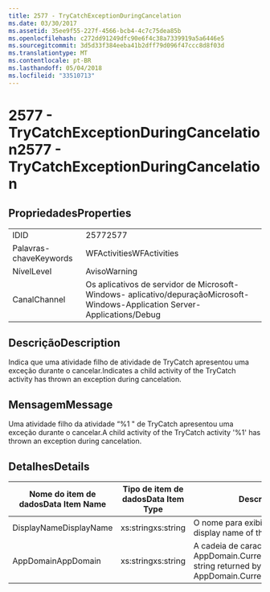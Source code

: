 ```yaml
---
title: 2577 - TryCatchExceptionDuringCancelation
ms.date: 03/30/2017
ms.assetid: 35ee9f55-227f-4566-bcb4-4c7c75dea85b
ms.openlocfilehash: c272dd91249dfc90e6f4c38a7339919a5a6446e5
ms.sourcegitcommit: 3d5d33f384eeba41b2dff79d096f47ccc8d8f03d
ms.translationtype: MT
ms.contentlocale: pt-BR
ms.lasthandoff: 05/04/2018
ms.locfileid: "33510713"
---
```

# <a name="2577---trycatchexceptionduringcancelation"></a><span data-ttu-id="aeba7-102">2577 - TryCatchExceptionDuringCancelation</span><span class="sxs-lookup"><span data-stu-id="aeba7-102">2577 - TryCatchExceptionDuringCancelation</span></span>
## <a name="properties"></a><span data-ttu-id="aeba7-103">Propriedades</span><span class="sxs-lookup"><span data-stu-id="aeba7-103">Properties</span></span>  
  
|||  
|-|-|  
|<span data-ttu-id="aeba7-104">ID</span><span class="sxs-lookup"><span data-stu-id="aeba7-104">ID</span></span>|<span data-ttu-id="aeba7-105">2577</span><span class="sxs-lookup"><span data-stu-id="aeba7-105">2577</span></span>|  
|<span data-ttu-id="aeba7-106">Palavras-chave</span><span class="sxs-lookup"><span data-stu-id="aeba7-106">Keywords</span></span>|<span data-ttu-id="aeba7-107">WFActivities</span><span class="sxs-lookup"><span data-stu-id="aeba7-107">WFActivities</span></span>|  
|<span data-ttu-id="aeba7-108">Nível</span><span class="sxs-lookup"><span data-stu-id="aeba7-108">Level</span></span>|<span data-ttu-id="aeba7-109">Aviso</span><span class="sxs-lookup"><span data-stu-id="aeba7-109">Warning</span></span>|  
|<span data-ttu-id="aeba7-110">Canal</span><span class="sxs-lookup"><span data-stu-id="aeba7-110">Channel</span></span>|<span data-ttu-id="aeba7-111">Os aplicativos de servidor de Microsoft-Windows- aplicativo/depuração</span><span class="sxs-lookup"><span data-stu-id="aeba7-111">Microsoft-Windows-Application Server-Applications/Debug</span></span>|  
  
## <a name="description"></a><span data-ttu-id="aeba7-112">Descrição</span><span class="sxs-lookup"><span data-stu-id="aeba7-112">Description</span></span>  
 <span data-ttu-id="aeba7-113">Indica que uma atividade filho de atividade de TryCatch apresentou uma exceção durante o cancelar.</span><span class="sxs-lookup"><span data-stu-id="aeba7-113">Indicates a child activity of the TryCatch activity has thrown an exception during cancelation.</span></span>  
  
## <a name="message"></a><span data-ttu-id="aeba7-114">Mensagem</span><span class="sxs-lookup"><span data-stu-id="aeba7-114">Message</span></span>  
 <span data-ttu-id="aeba7-115">Uma atividade filho da atividade “%1 " de TryCatch apresentou uma exceção durante o cancelar.</span><span class="sxs-lookup"><span data-stu-id="aeba7-115">A child activity of the TryCatch activity '%1' has thrown an exception during cancelation.</span></span>  
  
## <a name="details"></a><span data-ttu-id="aeba7-116">Detalhes</span><span class="sxs-lookup"><span data-stu-id="aeba7-116">Details</span></span>  
  
|<span data-ttu-id="aeba7-117">Nome do item de dados</span><span class="sxs-lookup"><span data-stu-id="aeba7-117">Data Item Name</span></span>|<span data-ttu-id="aeba7-118">Tipo de item de dados</span><span class="sxs-lookup"><span data-stu-id="aeba7-118">Data Item Type</span></span>|<span data-ttu-id="aeba7-119">Descrição</span><span class="sxs-lookup"><span data-stu-id="aeba7-119">Description</span></span>|  
|--------------------|--------------------|-----------------|  
|<span data-ttu-id="aeba7-120">DisplayName</span><span class="sxs-lookup"><span data-stu-id="aeba7-120">DisplayName</span></span>|<span data-ttu-id="aeba7-121">xs:string</span><span class="sxs-lookup"><span data-stu-id="aeba7-121">xs:string</span></span>|<span data-ttu-id="aeba7-122">O nome para exibição de atividade.</span><span class="sxs-lookup"><span data-stu-id="aeba7-122">The display name of the activity.</span></span>|  
|<span data-ttu-id="aeba7-123">AppDomain</span><span class="sxs-lookup"><span data-stu-id="aeba7-123">AppDomain</span></span>|<span data-ttu-id="aeba7-124">xs:string</span><span class="sxs-lookup"><span data-stu-id="aeba7-124">xs:string</span></span>|<span data-ttu-id="aeba7-125">A cadeia de caracteres retornada por AppDomain.CurrentDomain.FriendlyName.</span><span class="sxs-lookup"><span data-stu-id="aeba7-125">The string returned by AppDomain.CurrentDomain.FriendlyName.</span></span>|
